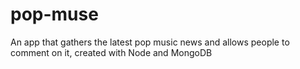 # pop-muse
An app that gathers the latest pop music news and allows people to comment on it, created with Node and MongoDB
